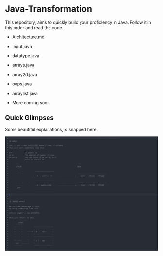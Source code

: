 # Java-Transformation

This repository, aims to quickly build your proficiency in Java.
Follow it in this order and read the code.

- Architecture.md
- Input.java
- datatype.java
- arrays.java
- array2d.java
- oops.java
- arraylist.java

- More coming soon 


## Quick Glimpses
Some beautiful explanations, is snapped here.

<img src="./images/glimpse.png"/>